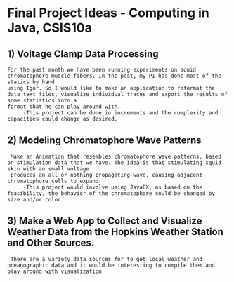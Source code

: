 # Final Project Ideas - Computing in Java, CSIS10a #

## 1) Voltage Clamp Data Processing ##
	For the past month we have been running experiments on squid chromatophore muscle fibers. In the past, my PI has done most of the statics by hand
	using Igor. So I would like to make an application to reformat the data text files, visualize individual traces and export the results of some statistics into a
	format that he can play around with.
		 -This project can be done in increments and the complexity and capacities could change as desired.

## 2) Modeling Chromatophore Wave Patterns ##
	 Make an Animation that resembles chromatophore wave patterns, based on stimulation data that we have. The idea is that stimulating squid skin with an small voltage 
	 produces an all or nothing propagating wave, causing adjacent chromatophore cells to expand.
		 -This project would involve using JavaFX, as based on the feasibility, the behavior of the chromatophore could be changed by size and/or color
		
## 3) Make a Web App to Collect and Visualize Weather Data from the Hopkins Weather Station and Other Sources. ##
	 There are a variety data sources for to get local weather and oceanographic data and it would be interesting to compile them and play around with visualization
	


	